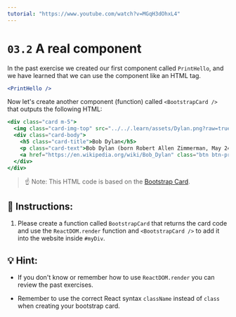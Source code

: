 ```yaml
---
tutorial: "https://www.youtube.com/watch?v=MGqH3dOhxL4"
---
```


# `03.2` A real component

In the past exercise we created our first component called `PrintHello`, and we have learned that we can use the component like an HTML tag.

```jsx
<PrintHello />
```

Now let's create another component (function) called `<BootstrapCard />` that outputs the following HTML:

```jsx
<div class="card m-5">
  <img class="card-img-top" src="../../.learn/assets/Dylan.png?raw=true" alt="Card image cap" />
  <div class="card-body">
    <h5 class="card-title">Bob Dylan</h5>
    <p class="card-text">Bob Dylan (born Robert Allen Zimmerman, May 24, 1941) is an American singer/songwriter, author, and artist who has been an influential figure in popular music and culture for more than five decades.</p>
    <a href="https://en.wikipedia.org/wiki/Bob_Dylan" class="btn btn-primary">Go to wikipedia</a>
  </div>
</div>
```

> ☝ Note: This HTML code is based on the [Bootstrap Card](https://getbootstrap.com/docs/4.0/components/card/).

## 📝 Instructions:

1. Please create a function called `BootstrapCard` that returns the card code and use the `ReactDOM.render` function and `<BootstrapCard />` to add it into the website inside `#myDiv`.

## 💡 Hint:

+ If you don't know or remember how to use `ReactDOM.render` you can review the past exercises.

+ Remember to use the correct React syntax `className` instead of `class` when creating your bootstrap card.
